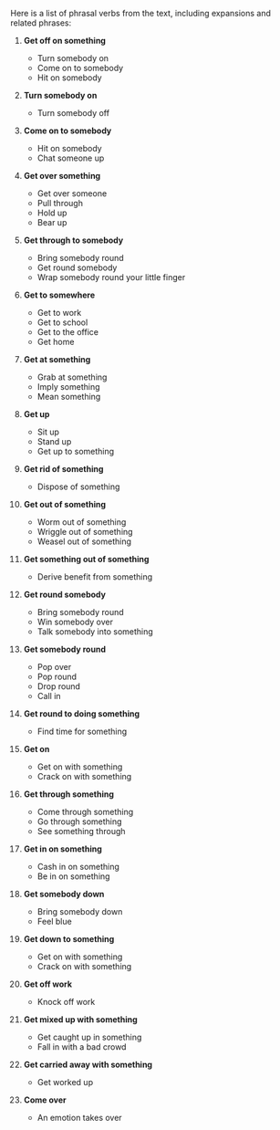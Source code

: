 Here is a list of phrasal verbs from the text, including expansions and related phrases:

1. **Get off on something**
    
    - Turn somebody on
    - Come on to somebody
    - Hit on somebody
2. **Turn somebody on**
    
    - Turn somebody off
3. **Come on to somebody**
    
    - Hit on somebody
    - Chat someone up
4. **Get over something**
    
    - Get over someone
    - Pull through
    - Hold up
    - Bear up
5. **Get through to somebody**
    
    - Bring somebody round
    - Get round somebody
    - Wrap somebody round your little finger
6. **Get to somewhere**
    
    - Get to work
    - Get to school
    - Get to the office
    - Get home
7. **Get at something**
    
    - Grab at something
    - Imply something
    - Mean something
8. **Get up**
    
    - Sit up
    - Stand up
    - Get up to something
9. **Get rid of something**
    
    - Dispose of something
10. **Get out of something**
    
    - Worm out of something
    - Wriggle out of something
    - Weasel out of something
11. **Get something out of something**
    
    - Derive benefit from something
12. **Get round somebody**
    
    - Bring somebody round
    - Win somebody over
    - Talk somebody into something
13. **Get somebody round**
    
    - Pop over
    - Pop round
    - Drop round
    - Call in
14. **Get round to doing something**
    
    - Find time for something
15. **Get on**
    
    - Get on with something
    - Crack on with something
16. **Get through something**
    
    - Come through something
    - Go through something
    - See something through
17. **Get in on something**
    
    - Cash in on something
    - Be in on something
18. **Get somebody down**
    
    - Bring somebody down
    - Feel blue
19. **Get down to something**
    
    - Get on with something
    - Crack on with something
20. **Get off work**
    
    - Knock off work
21. **Get mixed up with something**
    
    - Get caught up in something
    - Fall in with a bad crowd
22. **Get carried away with something**
    
    - Get worked up
23. **Come over**
    
    - An emotion takes over